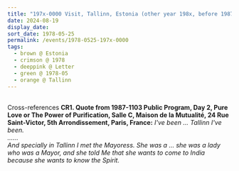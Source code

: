 ```yaml
---
title: "197x-0000 Visit, Tallinn, Estonia (other year 198x, before 1987-1103)"
date: 2024-08-19
display_date: 
sort_date: 1978-05-25
permalink: /events/1978-0525-197x-0000
tags:
  - brown @ Estonia
  - crimson @ 1978
  - deeppink @ Letter
  - green @ 1978-05
  - orange @ Tallinn
---
```


<br>

<wave-list>
  <list-title color="DarkSeaGreen" width="80">Cross-references</list-title>
  <list-item color="BlanchedAlmond" width="250"><b>CR1. Quote from 1987-1103 Public Program, Day 2, Pure Love or The Power of Purification, Salle C, Maison de la Mutualité, 24 Rue Saint-Victor, 5th Arrondissement, Paris, France:</b> <i>I've been ... Tallinn I've been.<br>
......<br>
And specially in Tallinn I met the Mayoress. She was a ... she was a lady who was a Mayor, and she told Me that she wants to come to India because she wants to know the Spirit.</i></list-item> 
</wave-list>